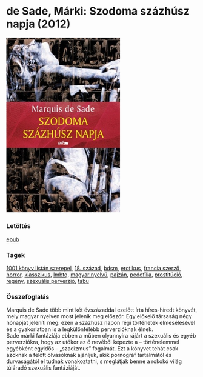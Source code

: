 # <a name="id_1216">de Sade, Márki: Szodoma százhúsz napja (2012)</a>
<img src="https://github.com/BercziSandor/calibre_lib/raw/main/libs/main/de%20Sade%2C%20Marki/Szodoma%20szazhusz%20napja%20%281216%29/cover.jpg" alt="cover" width="300"/>

### Letöltés
[epub](https://github.com/BercziSandor/calibre_lib/raw/main/libs/main/de%20Sade%2C%20Marki/Szodoma%20szazhusz%20napja%20%281216%29/Szodoma%20szazhusz%20napja%20-%20de%20Sade%2C%20Marki.epub)

### Tagek
[1001 könyv listán szerepel](https://github.com/berczisandor/calibre_lib/libs/main/blob/main/_tags/1001%20k%c3%b6nyv%20list%c3%a1n%20szerepel.md), [18. század](https://github.com/berczisandor/calibre_lib/libs/main/blob/main/_tags/18.%20sz%c3%a1zad.md), [bdsm](https://github.com/berczisandor/calibre_lib/libs/main/blob/main/_tags/bdsm.md), [erotikus](https://github.com/berczisandor/calibre_lib/libs/main/blob/main/_tags/erotikus.md), [francia szerző](https://github.com/berczisandor/calibre_lib/libs/main/blob/main/_tags/francia%20szerz%c5%91.md), [horror](https://github.com/berczisandor/calibre_lib/libs/main/blob/main/_tags/horror.md), [klasszikus](https://github.com/berczisandor/calibre_lib/libs/main/blob/main/_tags/klasszikus.md), [lmbtq](https://github.com/berczisandor/calibre_lib/libs/main/blob/main/_tags/lmbtq.md), [magyar nyelvű](https://github.com/berczisandor/calibre_lib/libs/main/blob/main/_tags/magyar%20nyelv%c5%b1.md), [pajzán](https://github.com/berczisandor/calibre_lib/libs/main/blob/main/_tags/pajz%c3%a1n.md), [pedofília](https://github.com/berczisandor/calibre_lib/libs/main/blob/main/_tags/pedof%c3%adlia.md), [prostitúció](https://github.com/berczisandor/calibre_lib/libs/main/blob/main/_tags/prostit%c3%baci%c3%b3.md), [regény](https://github.com/berczisandor/calibre_lib/libs/main/blob/main/_tags/reg%c3%a9ny.md), [szexuális perverzió](https://github.com/berczisandor/calibre_lib/libs/main/blob/main/_tags/szexu%c3%a1lis%20perverzi%c3%b3.md), [tabu](https://github.com/berczisandor/calibre_lib/libs/main/blob/main/_tags/tabu.md)

### Összefoglalás
<div>
<p>Marquis de Sade több mint két évszázaddal ezelőtt írta híres-híredt könyvét, mely magyar nyelven most jelenik meg először. Egy előkelő társaság négy hónapját jeleníti meg: ezen a százhúsz napon régi történetek elmesélésével és a gyakorlatban is a legkülönfélébb perverzióknak élnek.<br>Sade márki fantáziája ebben a műben olyannyira rájárt a szexuális és egyéb perverziókra, hogy az utókor az ő nevéből képezte a – történelemmel egyébként egyidős – „szadizmus” fogalmát. Ezt a könyvet tehát csak azoknak a felőtt olvasóknak ajánljuk, akik pornográf tartalmától és durvaságától el tudnak vonakoztatni, s meglátják benne a rokokó világ túláradó szexuális fantáziáját.</p></div>


